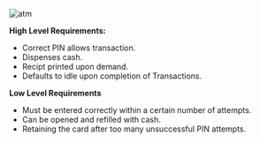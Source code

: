![atm](https://user-images.githubusercontent.com/87614111/154779203-3e559dfa-c3d9-4222-9b15-cb30d77fecea.jpg)

**High Level Requirements:**
* Correct PIN allows transaction.
* Dispenses cash.
* Recipt printed upon demand.
* Defaults to idle upon completion of Transactions.
 
 **Low Level Requirements**
 * Must be entered correctly within a certain number of attempts.
 * Can be opened and refilled with cash.
 * Retaining the card after too many unsuccessful PIN attempts.
 
